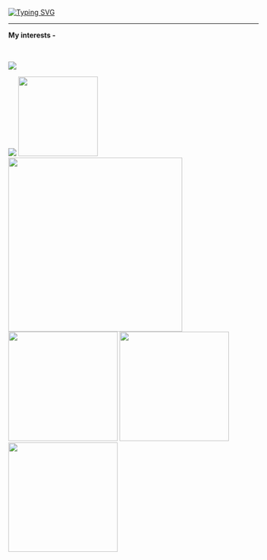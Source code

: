 <a href="https://git.io/typing-svg"><img src="https://readme-typing-svg.herokuapp.com?font=Fira+Code&size=35&duration=3000&pause=1000&color=9969C7&center=true&vCenter=true&width=500&height=100&lines=HI+THERE%E2%9A%A1;I+am+A-MAX+from+India+🇮🇳;I+am+studying+in+grade+8+" alt="Typing SVG" /></a>
<hr>

<b> My interests -  </b>

<br>

![](https://komarev.com/ghpvc/?username=your-github-username&color=green)

<span> 
     
<img src="https://encrypted-tbn0.gstatic.com/images?q=tbn:ANd9GcQpngGRjYX1ca7qAADU3K6eGLj7ShQE3L2otdzfryl_Y9Ht2QRoQKYQbsXd36XIxMbYOw0&usqp=CAU">

<img src="https://upload.wikimedia.org/wikipedia/commons/thumb/d/d5/CSS3_logo_and_wordmark.svg/1200px-CSS3_logo_and_wordmark.svg.png" width="160px">

<img src="https://www.developer.com/wp-content/uploads/2021/09/Java-tutorials.jpg" width="350px">

<img src="https://www.computerhope.com/jargon/j/javascript.png" width="220px">
     
<img src="https://developer.apple.com/swift/images/swift-og.png" width="220px">
     
<img src="https://upload.wikimedia.org/wikipedia/commons/thumb/1/18/ISO_C%2B%2B_Logo.svg/640px-ISO_C%2B%2B_Logo.svg.png" width="220px">
          
</span>

